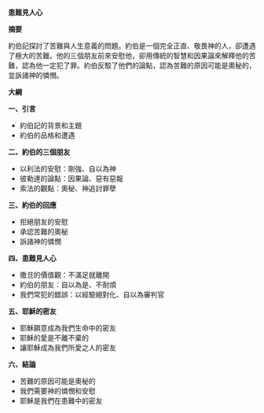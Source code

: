 **患難見人心**

**摘要**

約伯記探討了苦難與人生意義的問題。約伯是一個完全正直、敬畏神的人，卻遭遇了極大的苦難。他的三個朋友前來安慰他，卻用傳統的智慧和因果論來解釋他的苦難，認為他一定犯了罪。約伯反駁了他們的論點，認為苦難的原因可能是奧秘的，並訴諸神的憐憫。

**大綱**

**一、引言**
* 約伯記的背景和主題
* 約伯的品格和遭遇

**二、約伯的三個朋友**
* 以利法的安慰：剛強、自以為神
* 彼勒達的論點：因果論、惡有惡報
* 索法的觀點：奧秘、神追討罪孽

**三、約伯的回應**
* 拒絕朋友的安慰
* 承認苦難的奧秘
* 訴諸神的憐憫

**四、患難見人心**
* 撒旦的價值觀：不滿足就離開
* 約伯的朋友：自以為是、不耐煩
* 我們常犯的錯誤：以經驗絕對化、自以為審判官

**五、耶穌的密友**
* 耶穌願意成為我們生命中的密友
* 耶穌的愛是不離不棄的
* 讓耶穌成為我們所愛之人的密友

**六、結論**
* 苦難的原因可能是奧秘的
* 我們需要神的憐憫和安慰
* 耶穌是我們在患難中的密友
